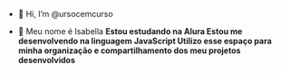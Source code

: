 - 👋 Hi, I’m @ursocemcurso

- 💞️ Meu nome é Isabella
**Estou estudando na Alura
Estou me desenvolvendo na linguagem JavaScript
Utilizo esse espaço para minha organização e compartilhamento dos meu projetos desenvolvidos**

